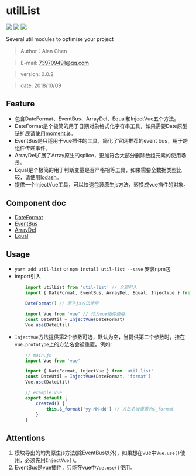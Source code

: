 # utilList

![](https://img.shields.io/npm/v/util-list.svg)
![](https://img.shields.io/npm/dt/util-list.svg)
![](https://img.shields.io/github/license/alanchenchen/utilList.svg)

Several util modules to optimise your project
> Author：Alan Chen

> E-mail: 739709491@qq.com

> version: 0.0.2

> date: 2018/10/09


## Feature
* 包含DateFormat、EventBus、ArrayDel、Equal和InjectVue五个方法。
* DateFormat是个极简的用于日期对象格式化字符串工具，如果需要Date原型链扩展请使用[moment.js](https://github.com/moment/moment)。
* EventBus是只适用于vue插件的工具，简化了官网推荐的event bus，用于跨组件传递事件。
* ArrayDel扩展了Array原生的splice，更加符合大部分删除数组元素的使用场景。
* Equal是个极简的用于判断变量是否严格相等工具，如果需要全数据类型比较，请使用[lodash](https://github.com/lodash/lodash)。
* 提供一个InjectVue工具，可以快速包装原生js方法，转换成vue插件的对象。

## Component doc
* [DateFormat](docs/DateFormat.md)
* [EventBus](docs/EventBus.md)
* [ArrayDel](docs/ArrayDel.md)
* [Equal](docs/Equal.md)

## Usage
* `yarn add util-list` or `npm install util-list --save` 安装npm包
* import引入
    ```js
        import utilList from 'util-list' // 全部引入
        import { DateFormat, EventBus, ArrayDel, Equal, InjectVue } from 'util-list' // 单个引入

        DateFormat() // 原生js方法使用

        import Vue from 'vue' // 作为vue插件使用
        const DateUtil = InjectVue(DateFormat)
        Vue.use(DateUtil)
    ```
* `InjectVue`方法提供第2个参数可选，默认为空，当提供第二个参数时，挂在`vue.prototype`上的方法名会被重置。例如: 
    ```js
        // main.js
        import Vue from 'vue'

        import { DateFormat, InjectVue } from 'util-list' 
        const DateUtil = InjectVue(DateFormat, 'format')
        Vue.use(DateUtil)

        // example.vue
        export default {
            created() {
                this.$_format('yy-MM-dd') // 方法名被重置为$_format
            }
        }
    ```
## Attentions
1. 模块导出的均为原生js方法(除EventBus以外)，如果想在vue中`Vue.use()`使用，必须先用`InjectVue()`。
2. EventBus是vue插件，只能在vue中`Vue.use()`使用。

